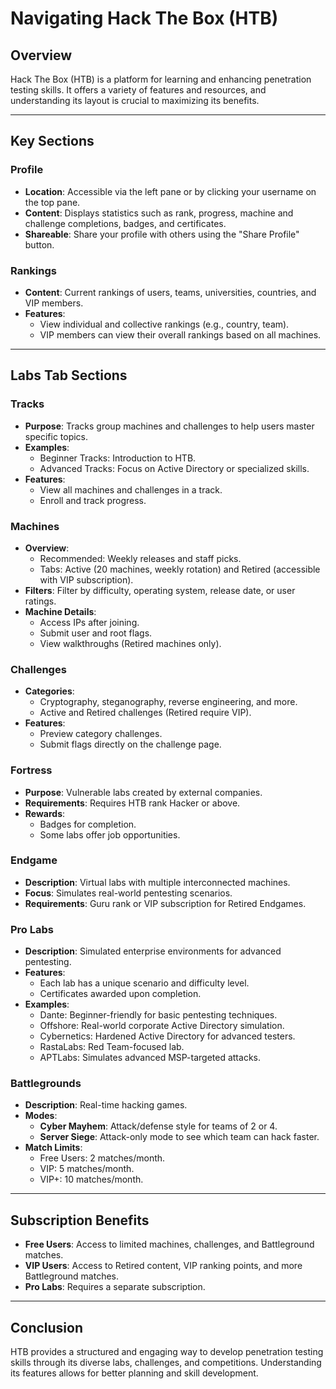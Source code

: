 # Navigating Hack The Box (HTB)

## Overview
Hack The Box (HTB) is a platform for learning and enhancing penetration testing skills. It offers a variety of features and resources, and understanding its layout is crucial to maximizing its benefits.

---

## Key Sections

### Profile
- **Location**: Accessible via the left pane or by clicking your username on the top pane.
- **Content**: Displays statistics such as rank, progress, machine and challenge completions, badges, and certificates.
- **Shareable**: Share your profile with others using the "Share Profile" button.

### Rankings
- **Content**: Current rankings of users, teams, universities, countries, and VIP members.
- **Features**:
  - View individual and collective rankings (e.g., country, team).
  - VIP members can view their overall rankings based on all machines.

---

## Labs Tab Sections

### Tracks
- **Purpose**: Tracks group machines and challenges to help users master specific topics.
- **Examples**:
  - Beginner Tracks: Introduction to HTB.
  - Advanced Tracks: Focus on Active Directory or specialized skills.
- **Features**:
  - View all machines and challenges in a track.
  - Enroll and track progress.

### Machines
- **Overview**:
  - Recommended: Weekly releases and staff picks.
  - Tabs: Active (20 machines, weekly rotation) and Retired (accessible with VIP subscription).
- **Filters**: Filter by difficulty, operating system, release date, or user ratings.
- **Machine Details**:
  - Access IPs after joining.
  - Submit user and root flags.
  - View walkthroughs (Retired machines only).

### Challenges
- **Categories**:
  - Cryptography, steganography, reverse engineering, and more.
  - Active and Retired challenges (Retired require VIP).
- **Features**:
  - Preview category challenges.
  - Submit flags directly on the challenge page.

### Fortress
- **Purpose**: Vulnerable labs created by external companies.
- **Requirements**: Requires HTB rank Hacker or above.
- **Rewards**:
  - Badges for completion.
  - Some labs offer job opportunities.

### Endgame
- **Description**: Virtual labs with multiple interconnected machines.
- **Focus**: Simulates real-world pentesting scenarios.
- **Requirements**: Guru rank or VIP subscription for Retired Endgames.

### Pro Labs
- **Description**: Simulated enterprise environments for advanced pentesting.
- **Features**:
  - Each lab has a unique scenario and difficulty level.
  - Certificates awarded upon completion.
- **Examples**:
  - Dante: Beginner-friendly for basic pentesting techniques.
  - Offshore: Real-world corporate Active Directory simulation.
  - Cybernetics: Hardened Active Directory for advanced testers.
  - RastaLabs: Red Team-focused lab.
  - APTLabs: Simulates advanced MSP-targeted attacks.

### Battlegrounds
- **Description**: Real-time hacking games.
- **Modes**:
  - **Cyber Mayhem**: Attack/defense style for teams of 2 or 4.
  - **Server Siege**: Attack-only mode to see which team can hack faster.
- **Match Limits**:
  - Free Users: 2 matches/month.
  - VIP: 5 matches/month.
  - VIP+: 10 matches/month.

---

## Subscription Benefits
- **Free Users**: Access to limited machines, challenges, and Battleground matches.
- **VIP Users**: Access to Retired content, VIP ranking points, and more Battleground matches.
- **Pro Labs**: Requires a separate subscription.

---

## Conclusion
HTB provides a structured and engaging way to develop penetration testing skills through its diverse labs, challenges, and competitions. Understanding its features allows for better planning and skill development.
